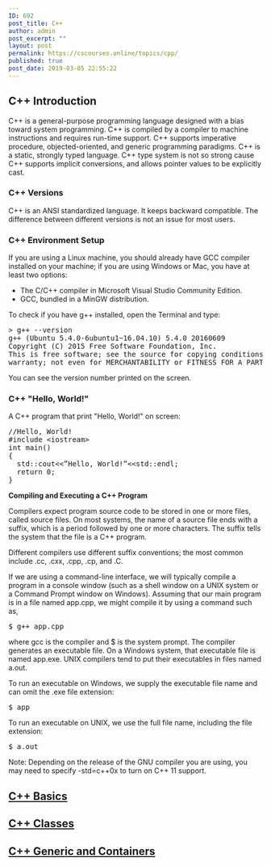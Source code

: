 ```yaml
---
ID: 692
post_title: C++
author: admin
post_excerpt: ""
layout: post
permalink: https://cscourses.online/topics/cpp/
published: true
post_date: 2019-03-05 22:55:22
---
```

<h2>C++ Introduction</h2>
<p>C++ is a general-purpose programming language designed with a bias toward system programming. C++ is compiled by a compiler to machine instructions and requires run-time support. C++ supports imperative procedure, objected-oriented, and generic programming paradigms. C++ is a static, strongly typed language. C++ type system is not so strong cause C++ supports implicit conversions, and allows pointer values to be explicitly cast.</p>

<h3>C++ Versions</h3>
<p>C++ is an ANSI standardized language. It keeps backward compatible. The difference between different versions is not an issue for most users.</p>

<h3>C++ Environment Setup</h3>
</p>If you are using a Linux machine, you should already have GCC compiler installed on your machine; if you are using Windows or Mac, you have at least two options:</p>
<ul>
<li>The C/C++ compiler in Microsoft Visual Studio Community Edition.</li>
<li>GCC, bundled in a MinGW distribution.</li>
</ul>
<p>To check if you have g++ installed, open the Terminal and type:</p>
<pre>&gt; g++ --version
g++ (Ubuntu 5.4.0-6ubuntu1~16.04.10) 5.4.0 20160609
Copyright (C) 2015 Free Software Foundation, Inc. 
This is free software; see the source for copying conditions. There is NO 
warranty; not even for MERCHANTABILITY or FITNESS FOR A PARTICULAR PURPOSE.
</pre>
<p>You can see the version number printed on the screen.</p>

<h3>C++ "Hello, World!"</h3>
<p>A C++ program that print "Hello, World!" on screen:</p>
<pre lang="c++">//Hello, World!
#include &lt;iostream&gt;
int main()
{
  std::cout&lt;&lt;”Hello, World!”&lt;&lt;std::endl;
  return 0;
}
</pre>

<b>Compiling and Executing a C++ Program</b>
<p>Compilers expect program source code to be stored in one or more files, called source files. On most systems, the name of a source file ends with a suffix, which is a period followed by one or more characters. The suffix tells the system that the file is a C++ program.</p>
<p>Different compilers use different suffix conventions; the most common include .cc, .cxx, .cpp, .cp, and .C.</p>
<p>If we are using a command-line interface, we will typically compile a program in a console window (such as a shell window on a UNIX system or a Command Prompt window on Windows). Assuming that our main program is in a file named app.cpp, we might compile it by using a command such as,</p>
<pre>$ g++ app.cpp
</pre>
<p>where gcc is the compiler and $ is the system prompt. The compiler generates an executable file. On a Windows system, that executable file is named app.exe. UNIX compilers tend to put their executables in files named a.out.</p>
<p>To run an executable on Windows, we supply the executable file name and can omit the .exe file extension:</p>
<pre>$ app
</pre>
<p>To run an executable on UNIX, we use the full file name, including the file extension:</p>
<pre>$ a.out
</pre>
<p>Note: Depending on the release of the GNU compiler you are using, you may need to specify -std=c++0x to turn on C++ 11 support.</p>

<h2><a href="https://cscourses.online/cpp/cpp-basics/">C++ Basics</a></h2>
<h2><a href="https://cscourses.online/cpp/cpp-classes/">C++ Classes</a></h2>
<h2><a href="https://cscourses.online/cpp/cpp-generic-and-containers/">C++ Generic and Containers</a></h2>